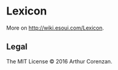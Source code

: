 # Lexicon

More on http://wiki.esoui.com/Lexicon.

## Legal

The MIT License © 2016 Arthur Corenzan.

